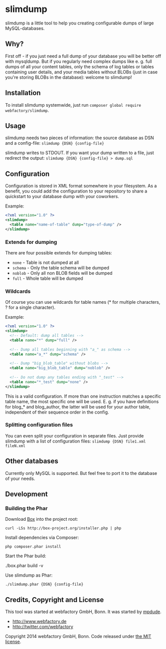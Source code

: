 slimdump
========

slimdump is a little tool to help you creating configurable dumps of large MySQL-databases.

## Why?
First off - if you just need a full dump of your database you will be better off with mysqldump. But if you regularly need complex dumps like e. g. full dumps of all your content tables, only the schema of log tables or tables containing user details, and your media tables without BLOBs (just in case you're storing BLOBs in the database): welcome to slimdump!

## Installation
To install slimdump systemwide, just run `composer global require webfactory/slimdump`.

## Usage
slimdump needs two pieces of information: the source database as DSN and a config-file:
`slimdump {DSN} {config-file}`

slimdump writes to STDOUT. If you want your dump written to a file, just redirect the output:
`slimdump {DSN} {config-file} > dump.sql`

## Configuration
Configuration is stored in XML format somewhere in your filesystem. As a benefit, you could add the configuration to your repository to share a quickstart to your database dump with your coworkers.

Example:
```xml
<?xml version="1.0" ?>
<slimdump>
  <table name="name-of-table" dump="type-of-dump" />
</slimdump>
```

### Extends for dumping
There are four possible extends for dumping tables:
* `none` - Table is not dumped at all
* `schema` - Only the table schema will be dumped
* `noblob` - Only all non BLOB fields will be dumped
* `full` - Whole table will be dumped

### Wildcards
Of course you can use wildcards for table names (* for multiple characters, ? for a single character).

Example:
```xml
<?xml version="1.0" ?>
<slimdump>
  <!-- Default: dump all tables -->
  <table name="*" dump="full" />
  
  <!-- Dump all tables beginning with "a_" as schema -->
  <table name="a_*" dump="schema" />
  
  <!-- Dump "big_blob_table" without blobs -->
  <table name="big_blob_table" dump="noblob" />
  
  <!-- Do not dump any tables ending with "_test" -->
  <table name="*_test" dump="none" />
</slimdump>
```
This is a valid configuration. If more than one instruction matches a specific table name, the most specific one will be used. E. g. if you have definitions for blog_* and blog_author, the latter will be used for your author table, independent of their sequence order in the config.

### Splitting configuration files
You can even split your configuration in separate files. Just provide slimdump with a list of configuration files:
`slimdump {DSN} file1.xml fileN.xml`

## Other databases
Currently only MySQL is supported. But feel free to port it to the database of your needs.

## Development

### Building the Phar

Download [Box](https://github.com/box-project/box2) into the project root:

    curl -LSs http://box-project.org/installer.php | php
    
Install dependencies via Composer:

    php composer.phar install
    
Start the Phar build:

   ./box.phar build -v
   
Use slimdump as Phar:

    ./slimdump.phar {DSN} {config-file}

## Credits, Copyright and License
This tool was started at webfactory GmbH, Bonn. It was started by [mpdude](https://github.com/mpdude).

- <http://www.webfactory.de>
- <http://twitter.com/webfactory>

Copyright 2014 webfactory GmbH, Bonn. Code released under [the MIT license](LICENSE).
